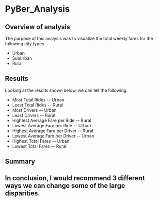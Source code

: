 # PyBer_Analysis
## Overview of analysis
The purpose of this analysis was to visualize the total weekly fares for the following city types
- Urban
- Suburban
- Rural

## Results
Looking at the results shown below, we can tell the following.
- Most Total Rides
-- Urban
- Least Total Rides
-- Rural
- Most Drivers
-- Urban
- Least Drivers
-- Rural
- Hightest Average Fare per Ride
-- Rural
- Lowest Average Fare per Ride
-- Urban
- Highest Average Fare per Driver
-- Rural
- Lowest Average Fare per Driver
-- Urban
- Highest Total Fares
-- Urban
- Lowest Total Fares
-- Rural

## Summary
In conclusion, I would recommend 3 different ways we can change some of the large disparities.
- 
